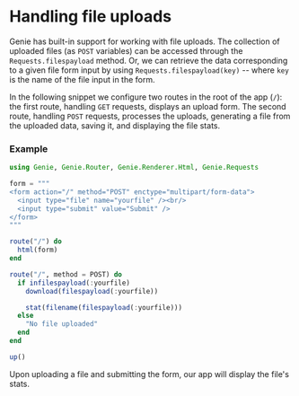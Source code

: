 # Handling file uploads

Genie has built-in support for working with file uploads. The collection of uploaded files (as `POST` variables) can be accessed through the `Requests.filespayload` method. Or, we can retrieve the data corresponding to a given file form input by using `Requests.filespayload(key)` -- where `key` is the name of the file input in the form.

In the following snippet we configure two routes in the root of the app (`/`): the first route, handling `GET` requests, displays an upload form. The second route, handling `POST` requests, processes the uploads, generating a file from the uploaded data, saving it, and displaying the file stats.

### Example

```julia
using Genie, Genie.Router, Genie.Renderer.Html, Genie.Requests

form = """
<form action="/" method="POST" enctype="multipart/form-data">
  <input type="file" name="yourfile" /><br/>
  <input type="submit" value="Submit" />
</form>
"""

route("/") do
  html(form)
end

route("/", method = POST) do
  if infilespayload(:yourfile)
    download(filespayload(:yourfile))

    stat(filename(filespayload(:yourfile)))
  else
    "No file uploaded"
  end
end

up()
```

Upon uploading a file and submitting the form, our app will display the file's stats.

